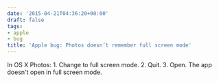 ```yaml
---
date: '2015-04-21T04:36:20+00:00'
draft: false
tags:
- apple
- bug
title: 'Apple bug: Photos doesn’t remember full screen mode'
---
```


In OS X Photos: 1\. Change to full screen mode. 2\. Quit. 3\. Open. The app doesn't open in full screen mode.

